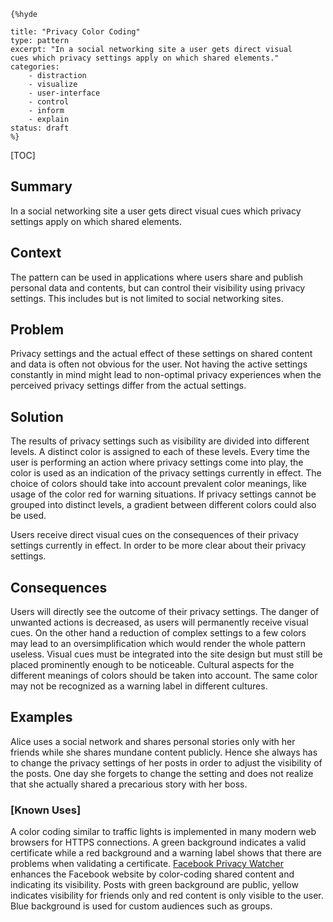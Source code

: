    {%hyde

    title: "Privacy Color Coding"
    type: pattern
    excerpt: "In a social networking site a user gets direct visual
    cues which privacy settings apply on which shared elements."
    categories: 
        - distraction
        - visualize
        - user-interface
        - control
        - inform
        - explain
    status: draft
    %}

[TOC]

<!--### [Also Known As]-->
<!-- All other names the pattern is known by.-->



## Summary
<!-- One short paragraph summarising the pattern.-->

In a social networking site a user gets direct visual cues which
privacy settings apply on which shared elements.

## Context
<!-- The situations in which the pattern may apply.-->

The pattern can be used in applications where users share and publish
personal data and contents, but can control their visibility using
privacy settings. This includes but is not limited to social
networking sites.

## Problem
<!-- The problem a pattern addresses, including a list of forces describing why a problem might be difficult to solve.-->

Privacy settings and the actual effect of these settings on shared
content and data is often not obvious for the user. Not having the
active settings constantly in mind might lead to non-optimal privacy
experiences when the perceived privacy settings differ from the actual
settings.

## Solution
<!-- A concise description of how the pattern addresses the problem.-->

The results of privacy settings such as visibility are divided into
different levels. A distinct color is assigned to each of these
levels. Every time the user is performing an action where privacy
settings come into play, the color is used as an indication of the
privacy settings currently in effect. The choice of colors should take
into account prevalent color meanings, like usage of the color red for
warning situations. If privacy settings cannot be grouped into
distinct levels, a gradient between different colors could also be
used.

<!--goals-->
Users receive direct visual cues on the consequences of their privacy
settings currently in effect. In order to be more clear about their
privacy settings.

<!--### [Structure]-->
<!--A detailed specification of the structural aspects of the pattern. A class diagram if applicable.-->



<!--### [Implementation]-->
<!--Guidelines for implementing the pattern; code fragments; suggested PETS; policy fragments.-->



## Consequences
<!--The advantages (benefits) and disadvantages (liabilities) of applying the pattern.-->



<!--constraints and consequences-->
Users will directly see the outcome of their privacy settings. The
danger of unwanted actions is decreased, as users will permanently
receive visual cues. On the other hand a reduction of complex settings
to a few colors may lead to an oversimplification which would render
the whole pattern useless. Visual cues must be integrated into the
site design but must still be placed prominently enough to be
noticeable. Cultural aspects for the different meanings of colors
should be taken into account. The same color may not be recognized as
a warning label in different cultures.

<!--### [Constraints]-->
<!-- limitations as a consequence of applying the pattern.-->



## Examples
<!--Motivational example to see how the pattern is applied.-->

Alice uses a social network and shares personal stories only with her
friends while she shares mundane content publicly. Hence she always
has to change the privacy settings of her posts in order to adjust the
visibility of the posts. One day she forgets to change the setting and
does not realize that she actually shared a precarious story with her
boss.

### [Known Uses]
<!-- Pointers to various applications of the pattern.-->

A color coding similar to traffic lights is implemented in many modern
web browsers for HTTPS connections. A green background indicates a
valid certificate while a red background and a warning label shows
that there are problems when validating a certificate. [Facebook
Privacy Watcher](http://www.daniel-puscher.de/fpw/) enhances the
Facebook website by color-coding shared content and indicating its
visibility. Posts with green background are public, yellow indicates
visibility for friends only and red content is only visible to the
user. Blue background is used for custom audiences such as groups.

<!--## See Also-->
<!-- Any pointers to relevant information, not contained in the subfields below.-->



<!--### [Related Patterns]-->
<!-- Supporting and conflicting patterns-->



<!--### [Sources]-->
<!-- References to the original source of the pattern.-->



<!--## General Comments-->
<!-- Separate discussion on the pattern.-->



<!--## Tags-->
<!-- User definable descriptors for additional correlation.-->


